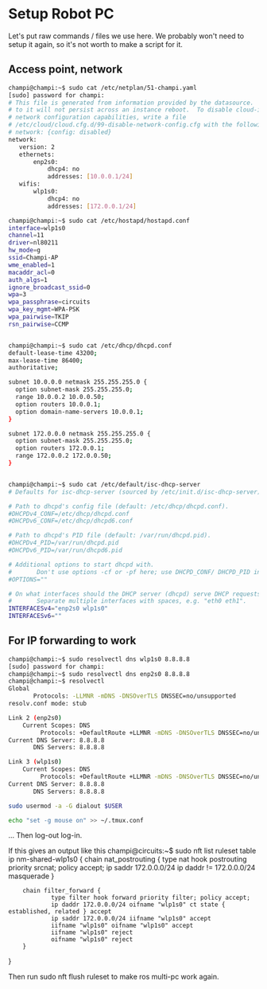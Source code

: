 # Setup Robot PC

Let's put raw commands / files we use here. We probably won't need to setup it again, so it's not worth to make a script for it.

## Access point, network
```bash
champi@champi:~$ sudo cat /etc/netplan/51-champi.yaml  
[sudo] password for champi:  
# This file is generated from information provided by the datasource.  Changes
# to it will not persist across an instance reboot.  To disable cloud-init's
# network configuration capabilities, write a file
# /etc/cloud/cloud.cfg.d/99-disable-network-config.cfg with the following:
# network: {config: disabled}
network:
   version: 2
   ethernets:
       enp2s0:
           dhcp4: no
           addresses: [10.0.0.1/24]
   wifis:
       wlp1s0:
           dhcp4: no
           addresses: [172.0.0.1/24]

champi@champi:~$ sudo cat /etc/hostapd/hostapd.conf  
interface=wlp1s0
channel=11
driver=nl80211
hw_mode=g
ssid=Champi-AP
wme_enabled=1
macaddr_acl=0
auth_algs=1
ignore_broadcast_ssid=0
wpa=3
wpa_passphrase=circuits
wpa_key_mgmt=WPA-PSK
wpa_pairwise=TKIP
rsn_pairwise=CCMP


champi@champi:~$ sudo cat /etc/dhcp/dhcpd.conf
default-lease-time 43200;
max-lease-time 86400;
authoritative;

subnet 10.0.0.0 netmask 255.255.255.0 {
  option subnet-mask 255.255.255.0;
  range 10.0.0.2 10.0.0.50;
  option routers 10.0.0.1;
  option domain-name-servers 10.0.0.1;
}

subnet 172.0.0.0 netmask 255.255.255.0 {
  option subnet-mask 255.255.255.0;
  option routers 172.0.0.1;
  range 172.0.0.2 172.0.0.50;
}


champi@champi:~$ sudo cat /etc/default/isc-dhcp-server
# Defaults for isc-dhcp-server (sourced by /etc/init.d/isc-dhcp-server)

# Path to dhcpd's config file (default: /etc/dhcp/dhcpd.conf).
#DHCPDv4_CONF=/etc/dhcp/dhcpd.conf
#DHCPDv6_CONF=/etc/dhcp/dhcpd6.conf

# Path to dhcpd's PID file (default: /var/run/dhcpd.pid).
#DHCPDv4_PID=/var/run/dhcpd.pid
#DHCPDv6_PID=/var/run/dhcpd6.pid

# Additional options to start dhcpd with.
#       Don't use options -cf or -pf here; use DHCPD_CONF/ DHCPD_PID instead
#OPTIONS=""

# On what interfaces should the DHCP server (dhcpd) serve DHCP requests?
#       Separate multiple interfaces with spaces, e.g. "eth0 eth1".
INTERFACESv4="enp2s0 wlp1s0"
INTERFACESv6=""
```


## For IP forwarding to work
```bash
champi@champi:~$ sudo resolvectl dns wlp1s0 8.8.8.8
[sudo] password for champi: 
champi@champi:~$ sudo resolvectl dns enp2s0 8.8.8.8
champi@champi:~$ resolvectl 
Global
       Protocols: -LLMNR -mDNS -DNSOverTLS DNSSEC=no/unsupported
resolv.conf mode: stub

Link 2 (enp2s0)
    Current Scopes: DNS
         Protocols: +DefaultRoute +LLMNR -mDNS -DNSOverTLS DNSSEC=no/unsupported
Current DNS Server: 8.8.8.8
       DNS Servers: 8.8.8.8

Link 3 (wlp1s0)
    Current Scopes: DNS
         Protocols: +DefaultRoute +LLMNR -mDNS -DNSOverTLS DNSSEC=no/unsupported
Current DNS Server: 8.8.8.8
       DNS Servers: 8.8.8.8

```


```bash
sudo usermod -a -G dialout $USER

```

```bash
echo "set -g mouse on" >> ~/.tmux.conf
```
... Then log-out log-in.



If this gives an output like this
champi@circuits:~$ sudo nft list ruleset
table ip nm-shared-wlp1s0 {
chain nat_postrouting {
type nat hook postrouting priority srcnat; policy accept;
ip saddr 172.0.0.0/24 ip daddr != 172.0.0.0/24 masquerade
}

        chain filter_forward {
                type filter hook forward priority filter; policy accept;
                ip daddr 172.0.0.0/24 oifname "wlp1s0" ct state { established, related } accept
                ip saddr 172.0.0.0/24 iifname "wlp1s0" accept
                iifname "wlp1s0" oifname "wlp1s0" accept
                iifname "wlp1s0" reject
                oifname "wlp1s0" reject
        }
}

Then run
sudo nft flush ruleset
to make ros multi-pc work again.
